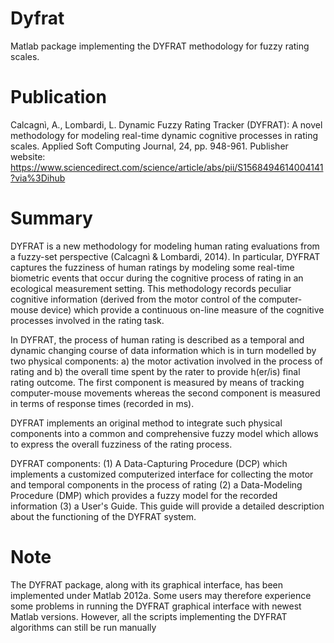 # Dyfrat
Matlab package implementing the DYFRAT methodology for fuzzy rating scales.

# Publication
Calcagnì, A., Lombardi, L. Dynamic Fuzzy Rating Tracker (DYFRAT): A novel methodology for modeling real-time dynamic cognitive processes in rating scales. Applied Soft Computing Journal, 24, pp. 948-961.
Publisher website: https://www.sciencedirect.com/science/article/abs/pii/S1568494614004141?via%3Dihub

# Summary
DYFRAT is a new methodology for modeling human rating evaluations from a fuzzy-set perspective (Calcagnì & Lombardi, 2014). In particular, DYFRAT captures the fuzziness of human ratings by modeling some real-time biometric events that occur during the cognitive process of rating in an ecological measurement setting. This methodology records peculiar cognitive information (derived from the motor control of the computer-mouse device) which provide a continuous on-line measure of the cognitive processes involved in the rating task.

In DYFRAT, the process of human rating is described as a temporal and dynamic changing course of data information which is in turn modelled by two physical components: a) the motor activation involved in the process of rating and b) the overall time spent by the rater to provide h(er/is) final rating outcome. The first component is measured by means of tracking computer-mouse movements whereas the second component is measured in terms of response times (recorded in ms).

DYFRAT implements an original method to integrate such physical components into a common and comprehensive fuzzy model which allows to express the overall fuzziness of the rating process.

DYFRAT components:
(1) A Data-Capturing Procedure (DCP) which implements a customized computerized interface for collecting the motor and temporal components in the process of rating (2) a Data-Modeling Procedure (DMP) which provides a fuzzy model for the recorded information (3) a User's Guide. This guide will provide a detailed description about the functioning of the DYFRAT system.

# Note
The DYFRAT package, along with its graphical interface, has been implemented under Matlab 2012a. Some users may therefore experience some problems in running the DYFRAT graphical interface with newest Matlab versions. However, all the scripts implementing the DYFRAT algorithms can still be run manually


